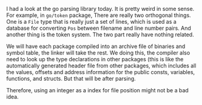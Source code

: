 I had a look at the go parsing library today. It is pretty weird in some sense. For example, in `go/token` package, There are really two orthogonal things. One is a `File` type that is really just a set of lines, which is used as a database for converting `Pos` between filename and line number pairs. And another thing is the token system. The two part really have nothing related. 

We will have each package compiled into an archive file of binaries and symbol table, the linker will take the rest. We doing this, the compiler also need to look up the type declarations in other packages (this is like the automatically generated header file from other packages, which includes all the values, offsets and address information for the public consts, variables, functions, and structs. But that will be after parsing.

Therefore, using an integer as a index for file position might not be a bad idea. 